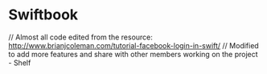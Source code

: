# Swiftbook
// Almost all code edited from the resource: http://www.brianjcoleman.com/tutorial-facebook-login-in-swift/
// Modified to add more features and share with other members working on the project - Shelf
